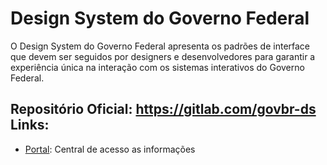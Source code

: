 # Design System do Governo Federal

O Design System do Governo Federal apresenta os padrões de interface que devem ser seguidos por designers e desenvolvedores para garantir a experiência única na interação com os sistemas interativos do Governo Federal.

Repositório Oficial: https://gitlab.com/govbr-ds
Links:
-----
* [Portal](https://www.gov.br/ds): Central de acesso as informações

